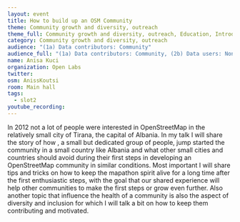 ```yaml
---
layout: event
title: How to build up an OSM Community
theme: Community growth and diversity, outreach
theme_full: Community growth and diversity, outreach, Education, Introduction to OSM, first steps for beginners, Local community, Organisational, legal
category: Community growth and diversity, outreach
audience: "(1a) Data contributors: Community"
audience_full: "(1a) Data contributors: Community, (2b) Data users: Non-profit and public service, (2c) Data users: Personal, (3b) Core OSM: OSMF working groups (community, licence, data...), (3c) Core OSM: OSMF board (strategy and vision)"
name: Anisa Kuci
organization: Open Labs
twitter: 
osm: AnissKoutsi
room: Main hall
tags:
  - slot2
youtube_recording: 
---
```

In 2012 not a lot of people were interested in OpenStreetMap in the relatively small city of Tirana, the capital of Albania. In my talk I will share the story of how , a small but dedicated group of people, jump started the community in a small country like Albania and what other small cities and countries should avoid during their first steps in developing an OpenStreetMap community in similar conditions. Most important I will share tips and tricks on how to keep the mapathon spirit alive for a long time after the first enthusiastic steps, with the goal that our shared experience will help other communities to make the first steps or grow even further. Also another topic that influence the health of a community is also the aspect of diversity and inclusion for which I will talk a bit on how to keep them contributing and motivated.

